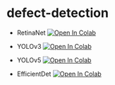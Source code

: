 # defect-detection


* RetinaNet [![Open In Colab](https://colab.research.google.com/assets/colab-badge.svg)](https://colab.research.google.com/drive/1BbFfm8u28USgn2fhR2ybkd4WIVxqPW9I?usp=sharing)

* YOLOv3 [![Open In Colab](https://colab.research.google.com/assets/colab-badge.svg)](https://colab.research.google.com/drive/1-8w8WPOc9vTqhHbor9NnqS6Lpujdbe9O?usp=sharing)

* YOLOv5 [![Open In Colab](https://colab.research.google.com/assets/colab-badge.svg)](https://colab.research.google.com/drive/1QByPHaz3FhirHeWqV9JF0tuzHLj5MqCv?usp=sharing)

* EfficientDet [![Open In Colab](https://colab.research.google.com/assets/colab-badge.svg)](https://colab.research.google.com/drive/1ltuNKXI7mdk1cp3LTxDjkjv3l06h9P7v?usp=sharing)


